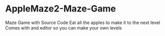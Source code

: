 # AppleMaze2-Maze-Game
Maze Game with Source Code Eat all the apples to make it to the next level Comes with and editor so you can make your own levels
